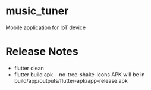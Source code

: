# music_tuner

Mobile application for IoT device

# Release Notes
- flutter clean
- flutter build apk --no-tree-shake-icons
APK will be in build/app/outputs/flutter-apk/app-release.apk
